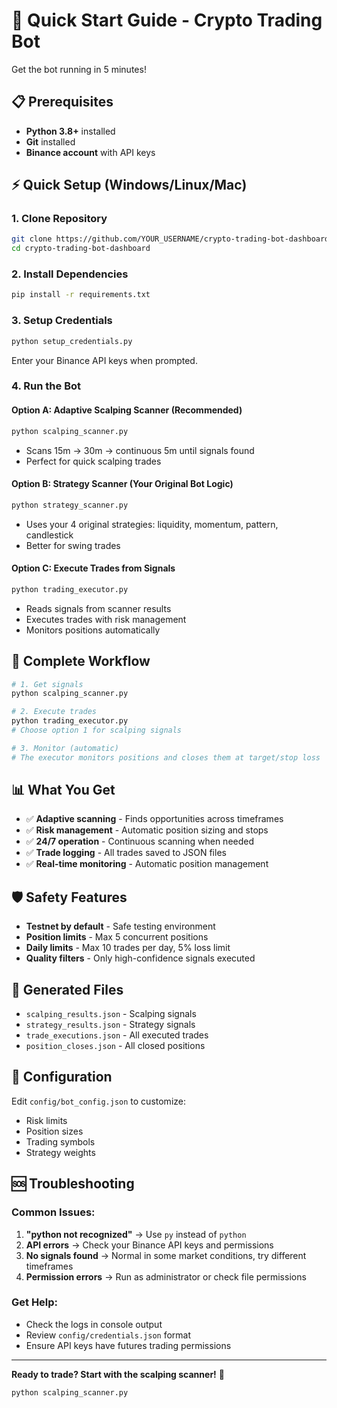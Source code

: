 # 🚀 Quick Start Guide - Crypto Trading Bot

Get the bot running in 5 minutes!

## 📋 Prerequisites

- **Python 3.8+** installed
- **Git** installed
- **Binance account** with API keys

## ⚡ Quick Setup (Windows/Linux/Mac)

### 1. Clone Repository
```bash
git clone https://github.com/YOUR_USERNAME/crypto-trading-bot-dashboard.git
cd crypto-trading-bot-dashboard
```

### 2. Install Dependencies
```bash
pip install -r requirements.txt
```

### 3. Setup Credentials
```bash
python setup_credentials.py
```
Enter your Binance API keys when prompted.

### 4. Run the Bot

#### Option A: Adaptive Scalping Scanner (Recommended)
```bash
python scalping_scanner.py
```
- Scans 15m → 30m → continuous 5m until signals found
- Perfect for quick scalping trades

#### Option B: Strategy Scanner (Your Original Bot Logic)
```bash
python strategy_scanner.py
```
- Uses your 4 original strategies: liquidity, momentum, pattern, candlestick
- Better for swing trades

#### Option C: Execute Trades from Signals
```bash
python trading_executor.py
```
- Reads signals from scanner results
- Executes trades with risk management
- Monitors positions automatically

## 🎯 Complete Workflow

```bash
# 1. Get signals
python scalping_scanner.py

# 2. Execute trades
python trading_executor.py
# Choose option 1 for scalping signals

# 3. Monitor (automatic)
# The executor monitors positions and closes them at target/stop loss
```

## 📊 What You Get

- ✅ **Adaptive scanning** - Finds opportunities across timeframes
- ✅ **Risk management** - Automatic position sizing and stops
- ✅ **24/7 operation** - Continuous scanning when needed
- ✅ **Trade logging** - All trades saved to JSON files
- ✅ **Real-time monitoring** - Automatic position management

## 🛡️ Safety Features

- **Testnet by default** - Safe testing environment
- **Position limits** - Max 5 concurrent positions
- **Daily limits** - Max 10 trades per day, 5% loss limit
- **Quality filters** - Only high-confidence signals executed

## 📁 Generated Files

- `scalping_results.json` - Scalping signals
- `strategy_results.json` - Strategy signals
- `trade_executions.json` - All executed trades
- `position_closes.json` - All closed positions

## 🔧 Configuration

Edit `config/bot_config.json` to customize:
- Risk limits
- Position sizes
- Trading symbols
- Strategy weights

## 🆘 Troubleshooting

### Common Issues:

1. **"python not recognized"** → Use `py` instead of `python`
2. **API errors** → Check your Binance API keys and permissions
3. **No signals found** → Normal in some market conditions, try different timeframes
4. **Permission errors** → Run as administrator or check file permissions

### Get Help:
- Check the logs in console output
- Review `config/credentials.json` format
- Ensure API keys have futures trading permissions

---

**Ready to trade? Start with the scalping scanner!** 🎯

```bash
python scalping_scanner.py
```
